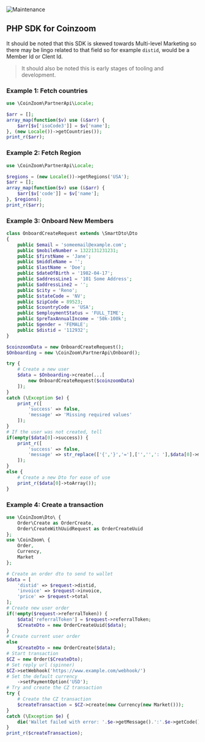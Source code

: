![Maintenance](https://img.shields.io/badge/Maintained%3F-yes-green.svg)


## PHP SDK for Coinzoom

It should be noted that this SDK is skewed towards Multi-level Marketing so there may be lingo related to that field so for example `distid`, would be a Member Id or Clent Id.

> It should also be noted this is early stages of tooling and development.

### Example 1: Fetch countries

```php
use \CoinZoom\PartnerApi\Locale;

$arr = [];
array_map(function($v) use (&$arr) {
    $arr[$v['isoCode3']] = $v['name'];
}, (new Locale())->getCountries());
print_r($arr);

```

### Example 2: Fetch Region

```php
use \CoinZoom\PartnerApi\Locale;

$regions = (new Locale())->getRegions('USA'); 
$arr = [];
array_map(function($v) use (&$arr) {
    $arr[$v['code']] = $v['name'];
}, $regions);
print_r($arr);
```

### Example 3: Onboard New Members

```php
class OnboardCreateRequest extends \SmartDto\Dto
{
    public $email = 'someemail@example.com';
    public $mobileNumber = 1322131231231;
    public $firstName = 'Jane';
    public $middleName = '';
    public $lastName = 'Doe';
    public $dateOfBirth = '1982-04-17';
    public $addressLine1 = '101 Some Address';
    public $addressLine2 = '';
    public $city = 'Reno';
    public $stateCode = 'NV';
    public $zipCode = 89523;
    public $countryCode = 'USA';
    public $employmentStatus = 'FULL_TIME';
    public $preTaxAnnualIncome = '50k-100k';
    public $gender = 'FEMALE';
    public $distid = '112932';
}

$coinzoomData = new OnboardCreateRequest();
$Onboarding = new \CoinZoom\PartnerApi\Onboard();

try {
    # Create a new user
    $data = $Onboarding->create(...[
        new OnboardCreateRequest($coinzoomData)
    ]);
}
catch (\Exception $e) {
    print_r([
        'success' => false,
        'message' => 'Missing required values'
    ]);
}
# If the user was not created, tell
if(empty($data[0]->success)) {
    print_r([
        'success' => false,
        'message' => str_replace(['{','}','='],['','',': '],$data[0]->message)
    ]);
}
else {
    # Create a new Dto for ease of use
    print_r($data[0]->toArray());
}
```

### Example 4: Create a transaction

```php
use \CoinZoom\Dto\ {
    Order\Create as OrderCreate,
    Order\CreateWithUuidRequest as OrderCreateUuid
};
use \CoinZoom\ {
    Order,
    Currency,
    Market
};

# Create an order dto to send to wallet
$data = [
    'distid' => $request->distid,
    'invoice' => $request->invoice,
    'price' => $request->total
];
# Create new user order
if(!empty($request->referralToken)) {
    $data['referralToken'] = $request->referralToken;
    $CreateDto = new OrderCreateUuid($data);
}
# Create current user order
else
    $CreateDto = new OrderCreate($data);
# Start transaction
$CZ = new Order($CreateDto);
# Set reply url (spinner)
$CZ->setWebhook('https://www.example.com/webhook/')
# Set the default currency
    ->setPaymentOption('USD');
# Try and create the CZ transaction
try {
    # Create the CZ transaction
    $createTransaction = $CZ->create(new Currency(new Market()));
}
catch (\Exception $e) {
    die('Wallet failed with error: '.$e->getMessage().':'.$e->getCode());
}
print_r($createTransaction);
```
